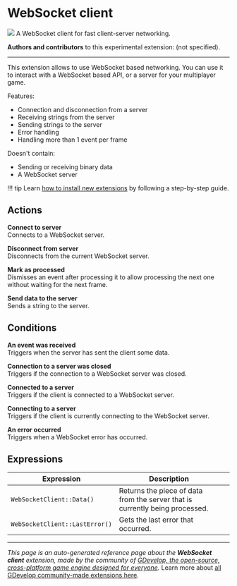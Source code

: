 # WebSocket client

<img src="https://resources.gdevelop-app.com/assets/Icons/Line Hero Pack/Master/SVG/Communication/Communication_pc_server_sync_sharing.svg" class="extension-icon"></img>
A WebSocket client for fast client-server networking.

**Authors and contributors** to this experimental extension: (not specified).

---

This extension allows to use WebSocket based networking. 
You can use it to interact with a WebSocket based API, or a server for your multiplayer game.

Features:

 - Connection and disconnection from a server
 - Receiving strings from the server
 - Sending strings to the server
 - Error handling
 - Handling more than 1 event per frame

Doesn't contain:

 - Sending or receiving binary data
 - A WebSocket server

!!! tip
    Learn [how to install new extensions](/gdevelop5/extensions/search) by following a step-by-step guide.

## Actions

**Connect to server**  
Connects to a WebSocket server. 

**Disconnect from server**  
Disconnects from the current WebSocket server.

**Mark as processed**  
Dismisses an event after processing it to allow processing the next one without waiting for the next frame.

**Send data to the server**  
Sends a string to the server.

## Conditions

**An event was received**  
Triggers when the server has sent the client some data.

**Connection to a server was closed**  
Triggers if the connection to a WebSocket server was closed.

**Connected to a server**  
Triggers if the client is connected to a WebSocket server.

**Connecting to a server**  
Triggers if the client is currently connecting to the WebSocket server.

**An error occurred**  
Triggers when a WebSocket error has occurred.

## Expressions

| Expression | Description |  |
|-----|-----|-----|
| `WebSocketClient::Data()` | Returns the piece of data from the server that is currently being processed. ||
| `WebSocketClient::LastError()` | Gets the last error that occurred. ||


---

*This page is an auto-generated reference page about the **WebSocket client** extension, made by the community of [GDevelop, the open-source, cross-platform game engine designed for everyone](https://gdevelop.io/).* Learn more about [all GDevelop community-made extensions here](/gdevelop5/extensions).